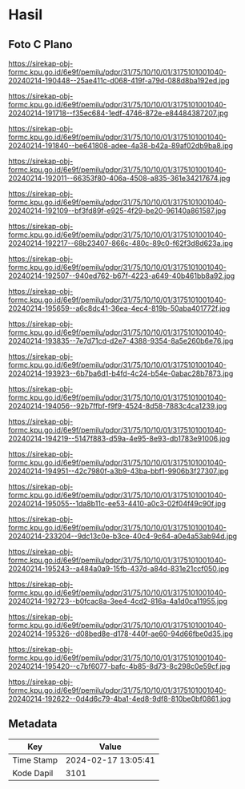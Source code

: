 # Hasil

## Foto C Plano

https://sirekap-obj-formc.kpu.go.id/6e9f/pemilu/pdpr/31/75/10/10/01/3175101001040-20240214-190448--25ae411c-d068-419f-a79d-088d8ba192ed.jpg

https://sirekap-obj-formc.kpu.go.id/6e9f/pemilu/pdpr/31/75/10/10/01/3175101001040-20240214-191718--f35ec684-1edf-4746-872e-e84484387207.jpg

https://sirekap-obj-formc.kpu.go.id/6e9f/pemilu/pdpr/31/75/10/10/01/3175101001040-20240214-191840--be641808-adee-4a38-b42a-89af02db9ba8.jpg

https://sirekap-obj-formc.kpu.go.id/6e9f/pemilu/pdpr/31/75/10/10/01/3175101001040-20240214-192011--66353f80-406a-4508-a835-361e34217674.jpg

https://sirekap-obj-formc.kpu.go.id/6e9f/pemilu/pdpr/31/75/10/10/01/3175101001040-20240214-192109--bf3fd89f-e925-4f29-be20-96140a861587.jpg

https://sirekap-obj-formc.kpu.go.id/6e9f/pemilu/pdpr/31/75/10/10/01/3175101001040-20240214-192217--68b23407-866c-480c-89c0-f62f3d8d623a.jpg

https://sirekap-obj-formc.kpu.go.id/6e9f/pemilu/pdpr/31/75/10/10/01/3175101001040-20240214-192507--940ed762-b67f-4223-a649-40b461bb8a92.jpg

https://sirekap-obj-formc.kpu.go.id/6e9f/pemilu/pdpr/31/75/10/10/01/3175101001040-20240214-195659--a6c8dc41-36ea-4ec4-819b-50aba401772f.jpg

https://sirekap-obj-formc.kpu.go.id/6e9f/pemilu/pdpr/31/75/10/10/01/3175101001040-20240214-193835--7e7d71cd-d2e7-4388-9354-8a5e260b6e76.jpg

https://sirekap-obj-formc.kpu.go.id/6e9f/pemilu/pdpr/31/75/10/10/01/3175101001040-20240214-193923--6b7ba6d1-b4fd-4c24-b54e-0abac28b7873.jpg

https://sirekap-obj-formc.kpu.go.id/6e9f/pemilu/pdpr/31/75/10/10/01/3175101001040-20240214-194056--92b7ffbf-f9f9-4524-8d58-7883c4ca1239.jpg

https://sirekap-obj-formc.kpu.go.id/6e9f/pemilu/pdpr/31/75/10/10/01/3175101001040-20240214-194219--5147f883-d59a-4e95-8e93-db1783e91006.jpg

https://sirekap-obj-formc.kpu.go.id/6e9f/pemilu/pdpr/31/75/10/10/01/3175101001040-20240214-194951--42c7980f-a3b9-43ba-bbf1-9906b3f27307.jpg

https://sirekap-obj-formc.kpu.go.id/6e9f/pemilu/pdpr/31/75/10/10/01/3175101001040-20240214-195055--1da8b11c-ee53-4410-a0c3-02f04f49c90f.jpg

https://sirekap-obj-formc.kpu.go.id/6e9f/pemilu/pdpr/31/75/10/10/01/3175101001040-20240214-233204--9dc13c0e-b3ce-40c4-9c64-a0e4a53ab94d.jpg

https://sirekap-obj-formc.kpu.go.id/6e9f/pemilu/pdpr/31/75/10/10/01/3175101001040-20240214-195243--a484a0a9-15fb-437d-a84d-831e21ccf050.jpg

https://sirekap-obj-formc.kpu.go.id/6e9f/pemilu/pdpr/31/75/10/10/01/3175101001040-20240214-192723--b0fcac8a-3ee4-4cd2-816a-4a1d0ca11955.jpg

https://sirekap-obj-formc.kpu.go.id/6e9f/pemilu/pdpr/31/75/10/10/01/3175101001040-20240214-195326--d08bed8e-d178-440f-ae60-94d66fbe0d35.jpg

https://sirekap-obj-formc.kpu.go.id/6e9f/pemilu/pdpr/31/75/10/10/01/3175101001040-20240214-195420--c7bf6077-bafc-4b85-8d73-8c298c0e59cf.jpg

https://sirekap-obj-formc.kpu.go.id/6e9f/pemilu/pdpr/31/75/10/10/01/3175101001040-20240214-192622--0d4d6c79-4ba1-4ed8-9df8-810be0bf0861.jpg


## Metadata

| Key        | Value               |
| ---------- | ------------------- |
| Time Stamp | 2024-02-17 13:05:41 |
| Kode Dapil | 3101                |



